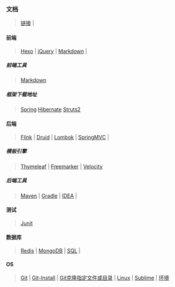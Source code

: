 ### 文档

>[链接](link.md)	|

#### 前端
>[Hexo](fore-end/HexoBlog.md)	|
>[jQuery](fore-end/jQuery.md)	|
>[Markdown](fore-end/Markdown.md)	|

##### 前端工具
>[Markdown](fore-end/tools/Markdown.md)

##### 框架下载地址
>[Spring](framework/framework.md)
>[Hibernate](framework/framework.md)
>[Struts2](framework/framework.md)

#### 后端
>[Flink](back-end/Flink.md)	|
>[Druid](back-end/Druid.md)	|
>[Lombok](back-end/Lombok.md)	|
>[SpringMVC](back-end/SpringMVC.md)	|

##### 模板引擎
>[Thymeleaf](back-end/templates/Thymeleaf.md)	|
>[Freemarker](back-end/templates/Freemarker.md)	|
>[Velocity](back-end/templates/Velocity.md)	

##### 后端工具
>[Maven](back-end/tools/Maven.md)	|
>[Gradle](back-end/tools/Gradle.md)	|
>[IDEA](back-end/tools/IDEA.md)	|

#### 测试
>[Junit](testing/Junit.md)

#### 数据库
>[Redis](database/Redis.md)	|
>[MongoDB](database/MongoDB.mdown)	|
>[SQL](database/SQL.md)	|

#### OS
>[Git](os/Git.md)	|
>[Git-Install](os/Git-Install.md)	|
>[Git克隆指定文件或目录](os/GitSparseCheckout.mdown)	|
>[Linux](os/Linux.md)	|
>[Sublime](os/Sublime.md)	|
>[环境](os/Environment.md)
